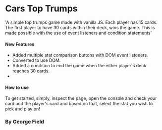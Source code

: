 # Cars Top Trumps

'A simple top trumps game made with vanilla JS. Each player has 15 cards. The first player to have 30 cards within their deck, wins the game. This is made possible with the use of event listeners and condition statements'

#### New Features
- Added multiple stat comparison buttons with DOM event listeners. 
- Converted to use DOM. 
- Added a condition to end the game when the either player's deck reaches 30 cards.
- 
#### How to use 

To get started, simply, inspect the page, open the console and check your card and the player's card and based on that, select the stat you wish to pick and play on!
### By George Field